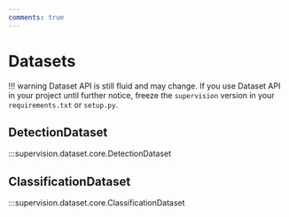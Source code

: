 ```yaml
---
comments: true
---
```


# Datasets

!!! warning
    Dataset API is still fluid and may change. If you use Dataset API in your project until further notice, freeze the
    `supervision` version in your `requirements.txt` or `setup.py`.

<div class="md-typeset">
  <h2>DetectionDataset</h2>
</div>

:::supervision.dataset.core.DetectionDataset

<div class="md-typeset">
  <h2>ClassificationDataset</h2>
</div>

:::supervision.dataset.core.ClassificationDataset
